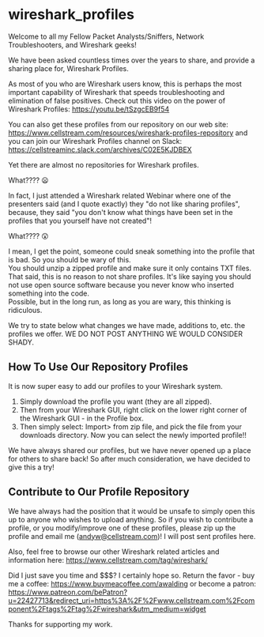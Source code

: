 # wireshark_profiles
Welcome to all my Fellow Packet Analysts/Sniffers, Network Troubleshooters, and Wireshark geeks!

We have been asked countless times over the years to share, and provide a sharing place for, Wireshark Profiles.  

As most of you who are Wireshark users know, this is perhaps the most important capability of Wireshark that speeds troubleshooting and elimination of false positives.  Check out this video on the power of Wireshark Profiles:
https://youtu.be/tSzgcEB9f54

You can also get these profiles from our repository on our web site: https://www.cellstream.com/resources/wireshark-profiles-repository  and you can join our Wireshark Profiles channel on Slack: https://cellstreaminc.slack.com/archives/C02E5KJDBEX

Yet there are almost no repositories for Wireshark profiles.  

What???? :frowning:

In fact, I just attended a Wireshark related Webinar where one of the presenters said (and I quote exactly) they "do not like sharing profiles", because, they said "you don't know what things have been set in the profiles that you yourself have not created"!

What???? :astonished:

I mean, I get the point, someone could sneak something into the profile that is bad.  So you should be wary of this.  
You should unzip a zipped profile and make sure it only contains TXT files.  
That said, this is no reason to not share profiles.  It's like saying you should not use open source software because you never know who inserted something into the code.  
Possible, but in the long run, as long as you are wary, this thinking is ridiculous.  

We try to state below what changes we have made, additions to, etc. the profiles we offer.  WE DO NOT POST ANYTHING WE WOULD CONSIDER SHADY.

## How To Use Our Repository Profiles
It is now super easy to add our profiles to your Wireshark system.

1. Simply download the profile you want (they are all zipped).
2. Then from your Wireshark GUI, right click on the lower right corner of the Wireshark GUI - in the Profile box.
3. Then simply select: Import> from zip file, and pick the file from your downloads directory.  Now you can select the newly imported profile!!

We have always shared our profiles, but we have never opened up a place for others to share back!  So after much consideration, we have decided to give this a try!  

## Contribute to Our Profile Repository
We have always had the position that it would be unsafe to simply open this up to anyone who wishes to upload anything.  So if you wish to contribute a profile, or you modify/improve one of these profiles, please zip up the profile and email me (andyw@cellstream.com)!  I will post sent profiles here.

Also, feel free to browse our other Wireshark related articles and information here: https://www.cellstream.com/tag/wireshark/

Did I just save you time and $$$?  I certainly hope so.
Return the favor - buy me a coffee: https://www.buymeacoffee.com/awalding  or become a patron: https://www.patreon.com/bePatron?u=22427713&redirect_uri=https%3A%2F%2Fwww.cellstream.com%2Fcomponent%2Ftags%2Ftag%2Fwireshark&utm_medium=widget

Thanks for supporting my work.
